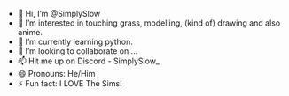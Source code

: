 - 👋 Hi, I’m @SimplySlow
- 👀 I’m interested in touching grass, modelling, (kind of) drawing and also anime.
- 🌱 I’m currently learning python.
- 💞️ I’m looking to collaborate on ...
- 📫 Hit me up on Discord - SimplySlow_
- 😄 Pronouns: He/Him
- ⚡ Fun fact: I LOVE The Sims!

<!---
SimplySlow/SimplySlow is a ✨ special ✨ repository because its `README.md` (this file) appears on your GitHub profile.
You can click the Preview link to take a look at your changes.
--->
